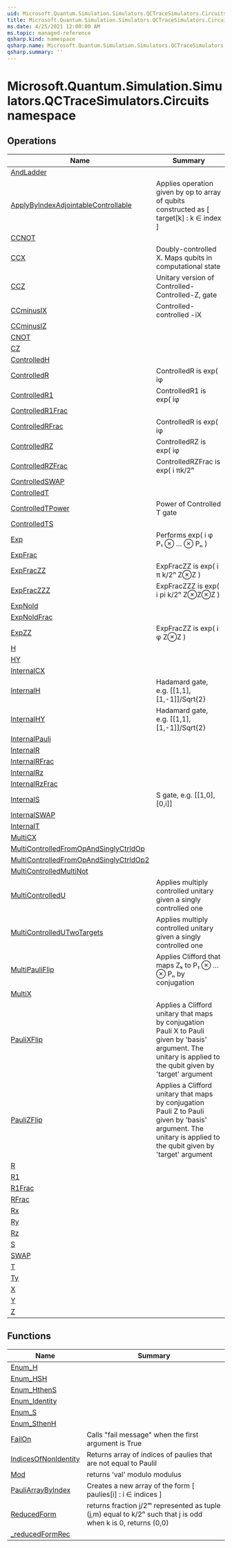 ```yaml
---
uid: Microsoft.Quantum.Simulation.Simulators.QCTraceSimulators.Circuits
title: Microsoft.Quantum.Simulation.Simulators.QCTraceSimulators.Circuits namespace
ms.date: 4/25/2021 12:00:00 AM
ms.topic: managed-reference
qsharp.kind: namespace
qsharp.name: Microsoft.Quantum.Simulation.Simulators.QCTraceSimulators.Circuits
qsharp.summary: ''
---
```


# Microsoft.Quantum.Simulation.Simulators.QCTraceSimulators.Circuits namespace




<!-- summaries -->

## Operations

| Name | Summary |
|------|---------|
|[AndLadder](xref:Microsoft.Quantum.Simulation.Simulators.QCTraceSimulators.Circuits.AndLadder) | |
|[ApplyByIndexAdjointableControllable](xref:Microsoft.Quantum.Simulation.Simulators.QCTraceSimulators.Circuits.ApplyByIndexAdjointableControllable) |Applies operation given by op to array of qubits constructed as [ target[k] : k ∈ index ] |
|[CCNOT](xref:Microsoft.Quantum.Simulation.Simulators.QCTraceSimulators.Circuits.CCNOT) | |
|[CCX](xref:Microsoft.Quantum.Simulation.Simulators.QCTraceSimulators.Circuits.CCX) |Doubly-controlled X. Maps qubits in computational state |a,b,c⟩ to |a,b,(c⊕(a∧b)⟩ |
|[CCZ](xref:Microsoft.Quantum.Simulation.Simulators.QCTraceSimulators.Circuits.CCZ) |Unitary version of Controlled-Controlled-Z, gate |
|[CCminusIX](xref:Microsoft.Quantum.Simulation.Simulators.QCTraceSimulators.Circuits.CCminusIX) |Controlled-controlled -iX |
|[CCminusIZ](xref:Microsoft.Quantum.Simulation.Simulators.QCTraceSimulators.Circuits.CCminusIZ) | |
|[CNOT](xref:Microsoft.Quantum.Simulation.Simulators.QCTraceSimulators.Circuits.CNOT) | |
|[CZ](xref:Microsoft.Quantum.Simulation.Simulators.QCTraceSimulators.Circuits.CZ) | |
|[ControlledH](xref:Microsoft.Quantum.Simulation.Simulators.QCTraceSimulators.Circuits.ControlledH) | |
|[ControlledR](xref:Microsoft.Quantum.Simulation.Simulators.QCTraceSimulators.Circuits.ControlledR) |ControlledR is exp( iφ|1⟩⟨1|⊗P) on qubits 1 and 2 |
|[ControlledR1](xref:Microsoft.Quantum.Simulation.Simulators.QCTraceSimulators.Circuits.ControlledR1) |ControlledR1 is  exp( iφ|11⟩⟨11| ) |
|[ControlledR1Frac](xref:Microsoft.Quantum.Simulation.Simulators.QCTraceSimulators.Circuits.ControlledR1Frac) | |
|[ControlledRFrac](xref:Microsoft.Quantum.Simulation.Simulators.QCTraceSimulators.Circuits.ControlledRFrac) |ControlledR is exp( iφ|1⟩⟨1|⊗P) on qubits 1 and 2 |
|[ControlledRZ](xref:Microsoft.Quantum.Simulation.Simulators.QCTraceSimulators.Circuits.ControlledRZ) |ControlledRZ is exp( iφ|1⟩⟨1|⊗Z) |
|[ControlledRZFrac](xref:Microsoft.Quantum.Simulation.Simulators.QCTraceSimulators.Circuits.ControlledRZFrac) |ControlledRZFrac is exp( i πk/2ⁿ|1⟩⟨1|⊗Z) |
|[ControlledSWAP](xref:Microsoft.Quantum.Simulation.Simulators.QCTraceSimulators.Circuits.ControlledSWAP) | |
|[ControlledT](xref:Microsoft.Quantum.Simulation.Simulators.QCTraceSimulators.Circuits.ControlledT) | |
|[ControlledTPower](xref:Microsoft.Quantum.Simulation.Simulators.QCTraceSimulators.Circuits.ControlledTPower) |Power of Controlled T gate |
|[ControlledTS](xref:Microsoft.Quantum.Simulation.Simulators.QCTraceSimulators.Circuits.ControlledTS) | |
|[Exp](xref:Microsoft.Quantum.Simulation.Simulators.QCTraceSimulators.Circuits.Exp) |Performs exp( i φ P₁ ⊗ … ⊗ Pₙ ) |
|[ExpFrac](xref:Microsoft.Quantum.Simulation.Simulators.QCTraceSimulators.Circuits.ExpFrac) | |
|[ExpFracZZ](xref:Microsoft.Quantum.Simulation.Simulators.QCTraceSimulators.Circuits.ExpFracZZ) |ExpFracZZ is exp( i π k/2ⁿ Z⊗Z ) |
|[ExpFracZZZ](xref:Microsoft.Quantum.Simulation.Simulators.QCTraceSimulators.Circuits.ExpFracZZZ) |ExpFracZZZ is exp( i pi k/2ⁿ Z⊗Z⊗Z ) |
|[ExpNoId](xref:Microsoft.Quantum.Simulation.Simulators.QCTraceSimulators.Circuits.ExpNoId) | |
|[ExpNoIdFrac](xref:Microsoft.Quantum.Simulation.Simulators.QCTraceSimulators.Circuits.ExpNoIdFrac) | |
|[ExpZZ](xref:Microsoft.Quantum.Simulation.Simulators.QCTraceSimulators.Circuits.ExpZZ) |ExpFracZZ is exp( i φ Z⊗Z ) |
|[H](xref:Microsoft.Quantum.Simulation.Simulators.QCTraceSimulators.Circuits.H) | |
|[HY](xref:Microsoft.Quantum.Simulation.Simulators.QCTraceSimulators.Circuits.HY) | |
|[InternalCX](xref:Microsoft.Quantum.Simulation.Simulators.QCTraceSimulators.Circuits.InternalCX) | |
|[InternalH](xref:Microsoft.Quantum.Simulation.Simulators.QCTraceSimulators.Circuits.InternalH) |Hadamard gate, e.g. [[1,1],[1,-1]]/Sqrt{2} |
|[InternalHY](xref:Microsoft.Quantum.Simulation.Simulators.QCTraceSimulators.Circuits.InternalHY) |Hadamard gate, e.g. [[1,1],[1,-1]]/Sqrt{2} |
|[InternalPauli](xref:Microsoft.Quantum.Simulation.Simulators.QCTraceSimulators.Circuits.InternalPauli) | |
|[InternalR](xref:Microsoft.Quantum.Simulation.Simulators.QCTraceSimulators.Circuits.InternalR) | |
|[InternalRFrac](xref:Microsoft.Quantum.Simulation.Simulators.QCTraceSimulators.Circuits.InternalRFrac) | |
|[InternalRz](xref:Microsoft.Quantum.Simulation.Simulators.QCTraceSimulators.Circuits.InternalRz) | |
|[InternalRzFrac](xref:Microsoft.Quantum.Simulation.Simulators.QCTraceSimulators.Circuits.InternalRzFrac) | |
|[InternalS](xref:Microsoft.Quantum.Simulation.Simulators.QCTraceSimulators.Circuits.InternalS) |S gate, e.g. [[1,0],[0,i]] |
|[InternalSWAP](xref:Microsoft.Quantum.Simulation.Simulators.QCTraceSimulators.Circuits.InternalSWAP) | |
|[InternalT](xref:Microsoft.Quantum.Simulation.Simulators.QCTraceSimulators.Circuits.InternalT) | |
|[MultiCX](xref:Microsoft.Quantum.Simulation.Simulators.QCTraceSimulators.Circuits.MultiCX) | |
|[MultiControlledFromOpAndSinglyCtrldOp](xref:Microsoft.Quantum.Simulation.Simulators.QCTraceSimulators.Circuits.MultiControlledFromOpAndSinglyCtrldOp) | |
|[MultiControlledFromOpAndSinglyCtrldOp2](xref:Microsoft.Quantum.Simulation.Simulators.QCTraceSimulators.Circuits.MultiControlledFromOpAndSinglyCtrldOp2) | |
|[MultiControlledMultiNot](xref:Microsoft.Quantum.Simulation.Simulators.QCTraceSimulators.Circuits.MultiControlledMultiNot) | |
|[MultiControlledU](xref:Microsoft.Quantum.Simulation.Simulators.QCTraceSimulators.Circuits.MultiControlledU) |Applies multiply controlled unitary given a singly controlled one |
|[MultiControlledUTwoTargets](xref:Microsoft.Quantum.Simulation.Simulators.QCTraceSimulators.Circuits.MultiControlledUTwoTargets) |Applies multiply controlled unitary given a singly controlled one |
|[MultiPauliFlip](xref:Microsoft.Quantum.Simulation.Simulators.QCTraceSimulators.Circuits.MultiPauliFlip) |Applies Clifford that maps Zₖ to P₁ ⊗ … ⊗ Pₙ by conjugation |
|[MultiX](xref:Microsoft.Quantum.Simulation.Simulators.QCTraceSimulators.Circuits.MultiX) | |
|[PauliXFlip](xref:Microsoft.Quantum.Simulation.Simulators.QCTraceSimulators.Circuits.PauliXFlip) |Applies a Clifford unitary that maps by conjugation Pauli X to Pauli given by 'basis' argument. The unitary is applied to the qubit given by 'target' argument |
|[PauliZFlip](xref:Microsoft.Quantum.Simulation.Simulators.QCTraceSimulators.Circuits.PauliZFlip) |Applies a Clifford unitary that maps by conjugation Pauli Z to Pauli given by 'basis' argument. The unitary is applied to the qubit given by 'target' argument |
|[R](xref:Microsoft.Quantum.Simulation.Simulators.QCTraceSimulators.Circuits.R) | |
|[R1](xref:Microsoft.Quantum.Simulation.Simulators.QCTraceSimulators.Circuits.R1) | |
|[R1Frac](xref:Microsoft.Quantum.Simulation.Simulators.QCTraceSimulators.Circuits.R1Frac) | |
|[RFrac](xref:Microsoft.Quantum.Simulation.Simulators.QCTraceSimulators.Circuits.RFrac) | |
|[Rx](xref:Microsoft.Quantum.Simulation.Simulators.QCTraceSimulators.Circuits.Rx) | |
|[Ry](xref:Microsoft.Quantum.Simulation.Simulators.QCTraceSimulators.Circuits.Ry) | |
|[Rz](xref:Microsoft.Quantum.Simulation.Simulators.QCTraceSimulators.Circuits.Rz) | |
|[S](xref:Microsoft.Quantum.Simulation.Simulators.QCTraceSimulators.Circuits.S) | |
|[SWAP](xref:Microsoft.Quantum.Simulation.Simulators.QCTraceSimulators.Circuits.SWAP) | |
|[T](xref:Microsoft.Quantum.Simulation.Simulators.QCTraceSimulators.Circuits.T) | |
|[Ty](xref:Microsoft.Quantum.Simulation.Simulators.QCTraceSimulators.Circuits.Ty) | |
|[X](xref:Microsoft.Quantum.Simulation.Simulators.QCTraceSimulators.Circuits.X) | |
|[Y](xref:Microsoft.Quantum.Simulation.Simulators.QCTraceSimulators.Circuits.Y) | |
|[Z](xref:Microsoft.Quantum.Simulation.Simulators.QCTraceSimulators.Circuits.Z) | |

## Functions

| Name | Summary |
|------|---------|
|[Enum_H](xref:Microsoft.Quantum.Simulation.Simulators.QCTraceSimulators.Circuits.Enum_H) | |
|[Enum_HSH](xref:Microsoft.Quantum.Simulation.Simulators.QCTraceSimulators.Circuits.Enum_HSH) | |
|[Enum_HthenS](xref:Microsoft.Quantum.Simulation.Simulators.QCTraceSimulators.Circuits.Enum_HthenS) | |
|[Enum_Identity](xref:Microsoft.Quantum.Simulation.Simulators.QCTraceSimulators.Circuits.Enum_Identity) | |
|[Enum_S](xref:Microsoft.Quantum.Simulation.Simulators.QCTraceSimulators.Circuits.Enum_S) | |
|[Enum_SthenH](xref:Microsoft.Quantum.Simulation.Simulators.QCTraceSimulators.Circuits.Enum_SthenH) | |
|[FailOn](xref:Microsoft.Quantum.Simulation.Simulators.QCTraceSimulators.Circuits.FailOn) |Calls "fail message" when the first argument is True |
|[IndicesOfNonIdentity](xref:Microsoft.Quantum.Simulation.Simulators.QCTraceSimulators.Circuits.IndicesOfNonIdentity) |Returns array of indices of paulies that are not equal to PauliI |
|[Mod](xref:Microsoft.Quantum.Simulation.Simulators.QCTraceSimulators.Circuits.Mod) |returns 'val' modulo modulus |
|[PauliArrayByIndex](xref:Microsoft.Quantum.Simulation.Simulators.QCTraceSimulators.Circuits.PauliArrayByIndex) |Creates a new array of the form [ paulies[i] : i ∈ indices ] |
|[ReducedForm](xref:Microsoft.Quantum.Simulation.Simulators.QCTraceSimulators.Circuits.ReducedForm) |returns fraction j/2ᵐ represented as tuple (j,m) equal to k/2ⁿ such that j is odd when k is 0, returns (0,0) |
|[_reducedFormRec](xref:Microsoft.Quantum.Simulation.Simulators.QCTraceSimulators.Circuits._reducedFormRec) | |

<!-- /summaries -->
